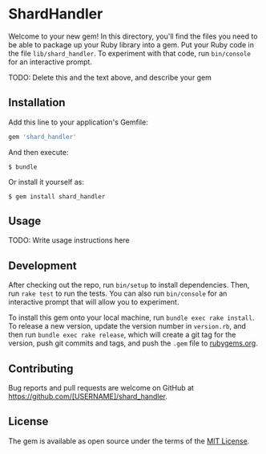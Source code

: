# ShardHandler

Welcome to your new gem! In this directory, you'll find the files you need to be able to package up your Ruby library into a gem. Put your Ruby code in the file `lib/shard_handler`. To experiment with that code, run `bin/console` for an interactive prompt.

TODO: Delete this and the text above, and describe your gem

## Installation

Add this line to your application's Gemfile:

```ruby
gem 'shard_handler'
```

And then execute:

    $ bundle

Or install it yourself as:

    $ gem install shard_handler

## Usage

TODO: Write usage instructions here

## Development

After checking out the repo, run `bin/setup` to install dependencies. Then, run `rake test` to run the tests. You can also run `bin/console` for an interactive prompt that will allow you to experiment.

To install this gem onto your local machine, run `bundle exec rake install`. To release a new version, update the version number in `version.rb`, and then run `bundle exec rake release`, which will create a git tag for the version, push git commits and tags, and push the `.gem` file to [rubygems.org](https://rubygems.org).

## Contributing

Bug reports and pull requests are welcome on GitHub at https://github.com/[USERNAME]/shard_handler.


## License

The gem is available as open source under the terms of the [MIT License](http://opensource.org/licenses/MIT).

